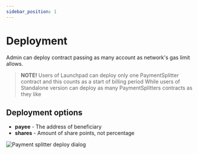 ```yaml
---
sidebar_position: 1
---
```


# Deployment

Admin can deploy contract passing as many account as network's gas limit allows.

> **NOTE!** Users of Launchpad can deploy only one PaymentSplitter contract and this counts as a start of billing period
> While users of Standalone version can deploy as many PaymentSplitters contracts as they like

## Deployment options

- **payee** - The address of beneficiary
- **shares** - Amount of share points, not percentage

![Payment splitter deploy dialog](/img/admin/mechanics-simple/payment-splitter/splitter_deploy_dialog.png)
